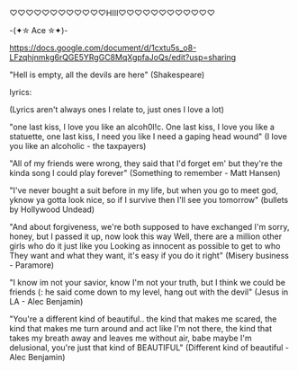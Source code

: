 ♡♡♡♡♡♡♡♡♡♡♡♡HIII♡♡♡♡♡♡♡♡♡♡♡♡

-(✦✮ Ace ✮✦)-

https://docs.google.com/document/d/1cxtu5s_o8-LFzqhjnmkg6rQGE5YRgGC8MqXgpfaJoQs/edit?usp=sharing

"Hell is empty, all the devils are here" (Shakespeare)


lyrics:

(Lyrics aren't always ones I relate to, just ones I love a lot)

"one last kiss, I love you like an alcoh0l!c. One last kiss, I love you like a statuette, one last kiss, I need you like I need a gaping head wound" (I love you like an alcoholic - the taxpayers)

"All of my friends were wrong, they said that I'd forget em' but they're the kinda song I could play forever" (Something to remember - Matt Hansen)

"I've never bought a suit before in my life, but when you go to meet god, yknow ya gotta look nice, so if I survive then I'll see you tomorrow" (bullets by Hollywood Undead)

"And about forgiveness, we're both supposed to have exchanged I'm sorry, honey, but I passed it up, now look this way Well, there are a million other girls who do it just like you Looking as innocent as possible to get to who They want and what they want, it's easy if you do it right" (Misery business - Paramore)

"I know im not your savior, know I'm not your truth, but I think we could be friends (: he said come down to my level, hang out with the devil" (Jesus in LA - Alec Benjamin)

"You're a different kind of beautiful.. the kind that makes me scared, the kind that makes me turn around and act like I'm not there, the kind that takes my breath away and leaves me without air, babe maybe I'm delusional, you're just that kind of BEAUTIFUL" (Different kind of beautiful - Alec Benjamin)


